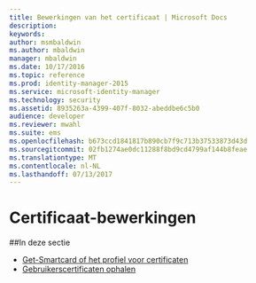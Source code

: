 ```yaml
---
title: Bewerkingen van het certificaat | Microsoft Docs
description: 
keywords: 
author: msmbaldwin
ms.author: mbaldwin
manager: mbaldwin
ms.date: 10/17/2016
ms.topic: reference
ms.prod: identity-manager-2015
ms.service: microsoft-identity-manager
ms.technology: security
ms.assetid: 8935263a-4399-407f-8032-abeddbe6c5b0
audience: developer
ms.reviewer: mwahl
ms.suite: ems
ms.openlocfilehash: b673ccd1841817b890cb7f9c713b37533873d43d
ms.sourcegitcommit: 02fb1274ae0dc11288f8bd9cd4799af144b8feae
ms.translationtype: MT
ms.contentlocale: nl-NL
ms.lasthandoff: 07/13/2017
---
```

# <a name="certificate-operations"></a>Certificaat-bewerkingen
##<a name="in-this-section"></a>In deze sectie

- [Get-Smartcard of het profiel voor certificaten](get-smartcard-profile-certificates.md)
- [Gebruikerscertificaten ophalen](get-user-certificates.md)
